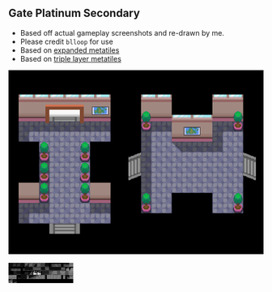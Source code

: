 ## Gate Platinum Secondary
- Based off actual gameplay screenshots and re-drawn by me. 
- Please credit `blloop` for use
- Based on [expanded metatiles](https://github.com/pret/pokeemerald/wiki/Expanding-The-Metatile-Count)
- Based on [triple layer metatiles](https://github.com/pret/pokeemerald/wiki/Triple-layer-metatiles)

![example.png](example.png)

![tiles.png](tiles.png)
